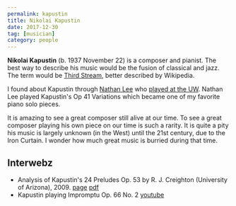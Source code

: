 ```yaml
---
permalink: kapustin
title: Nikolai Kapustin
date: 2017-12-30
tag: [musician]
category: people
---
```


**Nikolai Kapustin** (b. 1937 November 22) is a composer and pianist. The best way to describe his music would be the fusion of classical and jazz. The term would be [Third Stream](https://en.wikipedia.org/wiki/Third_stream), better described by Wikipedia.

I found about Kapustin through [Nathan Lee](nathan_lee) who [played at the UW](https://music.washington.edu/events/2017-10-08/catch-rising-star-nathan-lee-piano). Nathan Lee played Kapustin's Op 41 Variations which became one of my favorite piano solo pieces.

It is amazing to see a great composer still alive at our time. To see a great composer playing his own piece on our time is such a rarity. It is quite a pity his music is largely unknown (in the West) until the 21st century, due to the Iron Curtain. I wonder how much great music is burried during that time.

## Interwebz

* Analysis of Kapustin's 24 Preludes Op. 53 by R. J. Creighton (University of Arizona), 2009. [page](http://randycreighton.com/music/kapustin/kapustin_dissertation.html) [pdf](http://randycreighton.com/music/kapustin/KapustinFinalComplete.pdf)
* Kapustin playing Impromptu Op. 66 No. 2 [youtube](https://www.youtube.com/watch?v=Yn9fTO7zp5Q)
